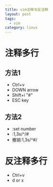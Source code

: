 ```yaml
---
title: vim注释与反注释
layout: post
tags:
  - vim
category: linux
---
```

# 注释多行
## 方法1
- Ctrl+v
- DOWN arrow
- Shift+i "#"
- ESC key

## 方法2
- :set number
- :1,3s/^/#
- 撤销:1,3s/^#/

# 反注释多行
- Ctrl+v
- d or x
